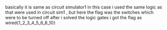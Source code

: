 basically it is same as circuit simulator1 
in this case  i used the same logic as that were used in circuit sim1 , but here the flag was the switches which were to be turned off
 after i solved the logic gates i  got the flag as wired{1_2_3_4_5_6_8_10}
 
